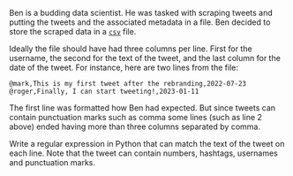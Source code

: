 Ben is a budding data scientist. He was tasked with scraping tweets and putting the tweets and the associated metadata in a file. Ben decided to store the scraped data in a [`csv`](https://en.wikipedia.org/wiki/Comma-separated_values) file.

Ideally the file should have had three columns per line. First for the username, the second for the text of the tweet, and the last column for the date of the tweet. 
For instance, here are two lines from the file:

```
@mark,This is my first tweet after the rebranding,2022-07-23
@roger,Finally, I can start tweeting!,2023-01-11
```

The first line was formatted how Ben had expected. But since tweets can contain punctuation marks such as comma some lines (such as line 2 above) ended having more than three columns separated by comma.

Write a regular expression in Python that can match the text of the tweet on each line. 
Note that the tweet can contain numbers, hashtags, usernames and punctuation marks. 
